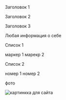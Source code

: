 Заголовок 1

Заголовок 2 

Заголовок 3

Любая информация о себе

Список 1

маркер 1
марекр 2

Список 2

номер 1
номер 2

фото

![картинкка для сайта](../images/photo_2023-02-10_17-57-29.jpg)
